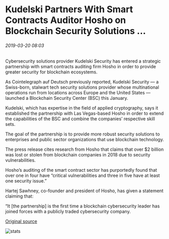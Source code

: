 # Kudelski Partners With Smart Contracts Auditor Hosho on Blockchain Security Solutions ...

###### 2019-03-20 08:03

Cybersecurity solutions provider Kudelski Security has entered a strategic partnership with smart contracts auditing firm Hosho in order to provide greater security for blockchain ecosystems.

As Cointelegraph auf Deutsch previously reported, Kudelski Security — a Swiss-born, stalwart tech security solutions provider whose multinational operations run from locations across Europe and the United States — launched a Blockchain Security Center (BSC) this January.

Kudelski, which has expertise in the field of applied cryptography, says it established the partnership with Las Vegas-based Hosho in order to extend the capabilities of the BSC and combine the companies’ respective skill sets.

The goal of the partnership is to provide more robust security solutions to enterprises and public sector organizations that use blockchain technology.

The press release cites research from Hosho that claims that over $2 billion was lost or stolen from blockchain companies in 2018 due to security vulnerabilities.

Hosho’s auditing of the smart contract sector has purportedly found that over one in four have “critical vulnerabilities and three in five have at least one security issue.”

Hartej Sawhney, co-founder and president of Hosho, has given a statement claiming that:

“It \[the partnership\] is the first time a blockchain cybersecurity leader has joined forces with a publicly traded cybersecurity company.

[Original source](https://cointelegraph.com/news/kudelski-partners-with-smart-contracts-auditor-hosho-on-blockchain-security-solutions)

![stats](https://c.statcounter.com/11760860/0/a89fa40b/1/ "stats")